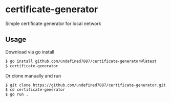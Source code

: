 # certificate-generator

Simple certificate generator for local network

## Usage

Download via go install

```bash
$ go install github.com/undefined7887/certificate-generator@latest
$ certificate-generator
```

Or clone manually and run

```bash
$ git clone https://github.com/undefined7887/certificate-generator.git
$ cd certificate-generator
$ go run .
```
